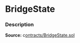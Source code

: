 # BridgeState

### Description <a href="description" id="description"></a>

**Source:** c[ontracts/BridgeState.sol](https://github.com/perifinance/peri-finance/blob/master/contracts/BridgeState.sol)

